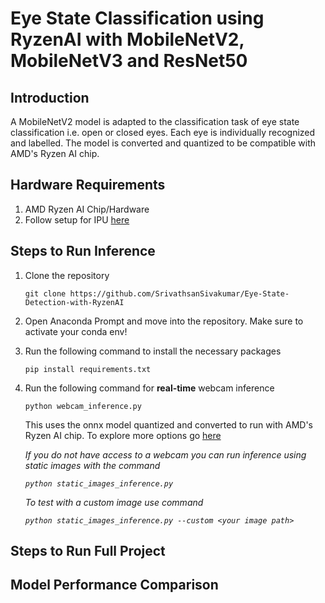# Eye State Classification using RyzenAI with MobileNetV2, MobileNetV3 and ResNet50

## Introduction

A MobileNetV2 model is adapted to the classification task of eye state classification i.e. open or closed eyes. Each eye is individually recognized and labelled. The model is converted and quantized to be compatible with AMD's Ryzen AI chip. 

## Hardware Requirements

1. AMD Ryzen AI Chip/Hardware
2. Follow setup for IPU [here](https://ryzenai.docs.amd.com/en/latest/inst.html)

## Steps to Run Inference

1. Clone the repository

    `git clone https://github.com/SrivathsanSivakumar/Eye-State-Detection-with-RyzenAI`

2. Open Anaconda Prompt and move into the repository. Make sure to activate your conda env!
3. Run the following command to install the necessary packages

    `pip install requirements.txt`
4. Run the following command for __real-time__ webcam inference

    `python webcam_inference.py`

    This uses the onnx model quantized and converted to run with AMD's Ryzen AI chip. To explore more options go [here](#steps-to-run-full-project) 

    *If you do not have access to a webcam you can run inference using static images with the command*

    *`python static_images_inference.py`*

    *To test with a custom image use command*

    *`python static_images_inference.py --custom <your image path>`*

## Steps to Run Full Project

## Model Performance Comparison
